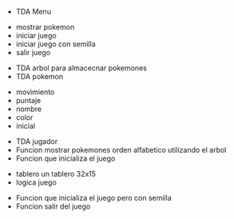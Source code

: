 * TDA Menu
 - mostrar pokemon
 - iniciar juego
 - iniciar juego con semilla
 - salir juego
* TDA arbol para almacecnar pokemones
* TDA pokemon
 - movimiento
 - puntaje
 - nombre
 - color
 - inicial
* TDA jugador
* Funcion mostrar pokemones orden alfabetico utilizando el arbol
* Funcion que inicializa el juego
 - tablero un tablero 32x15
 - logica juego
* Funcion que inicializa el juego pero con semilla
* Funcion salir del juego

